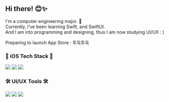 ## Hi there! 😊✨

I'm a computer engineering major. 🐥<br>
Currently, I've been learning Swift, and SwiftUI.<br>
And I am into programming and designing, thus I am now studying  UI/UX : )

Preparing to launch App Store : 투둑투둑

<h3>📱 iOS Tech Stack 📱</h3>

<p>
<img src="https://img.shields.io/badge/iOS-000000?style=for-the-badge&logo=apple&logoColor=white"/> <img src="https://img.shields.io/badge/Xcode-147EFB?style=for-the-badge&logo=Xcode&logoColor=white"/> <img src="https://img.shields.io/badge/Swift-F05138?style=for-the-badge&logo=swift&logoColor=white"/> 
</p>
<h3>🛠 UI/UX Tools 🛠</h3>
<p>
<img src="https://img.shields.io/badge/Figma-F05138?style=for-the-badge&logo=Figma&logoColor=white"/> 
<img src="https://img.shields.io/badge/Sketch-F7B500?style=for-the-badge&logo=Sketch&logoColor=white"/> 
<img src="https://img.shields.io/badge/Adobe XD-B7178C?style=for-the-badge&logo=Adobe XD&logoColor=white"/>
</p>
